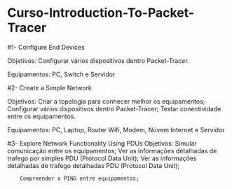 # Curso-Introduction-To-Packet-Tracer

#1- Configure End Devices

Objetivos:
	Configurar vários dispositivos dentro Packet-Tracer.

Equipamentos: 
	PC, Switch e Servidor

#2- Create a Simple Network 

Objetivos:
	Criar a topologia para conhecer melhor os equipamentos;
	Configurar vários dispositivos dentro Packet-Tracer;
	Testar conectividade entre os equipamentos.
	
Equipamentos: 
	PC, Laptop, Router Wifi, Modem, Núvem Internet e Servidor
	
#3- Explore Network Functionality Using PDUs
	Objetivos:
		Simular comunicação entre os equipamentos;
		Ver as informações detalhadas de trafego por simples PDU (Protocol Data Unit);
		Ver as informações detalhadas de trafego detalhadas PDU (Protocol Data Unit);
		
		Compreender o PING entre equipamentos;